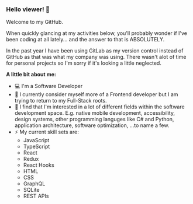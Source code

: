 ### Hello viewer! 👋

Welcome to my GitHub. 

When quickly glancing at my activities below, you'll probably wonder if I've been coding at all lately... and the answer to that is ABSOLUTELY. 

In the past year I have been using GitLab as my version control instead of GitHub as that was what my company was using. There wasn't alot of time for personal projects so I'm sorry if it's looking a little neglected.

**A little bit about me:**
- 💻 I'm a Software Developer
- 🌱 I currently consider myself more of a Frontend developer but I am trying to return to my Full-Stack roots.
- 🤔 I find that I'm interested in a lot of different fields within the software development space. E.g. native mobile development, accessibility, design systems, other programming languges like C# and Python, application architecture, software optimization, ...to name a few.
- ⚡ My current skill sets are:
    - JavaScript
    - TypeScript
    - React
    - Redux
    - React Hooks
    - HTML
    - CSS
    - GraphQL
    - SQLite
    - REST APIs

<!--
**fai-songprasit/fai-songprasit** is a ✨ _special_ ✨ repository because its `README.md` (this file) appears on your GitHub profile.

Here are some ideas to get you started:

- 🔭 I’m currently working on ...
- 🌱 I’m currently learning ...
- 👯 I’m looking to collaborate on ...
- 🤔 I’m looking for help with ...
- 💬 Ask me about ...
- 📫 How to reach me: ...
- 😄 Pronouns: ...
- ⚡ Fun fact: ...
-->
